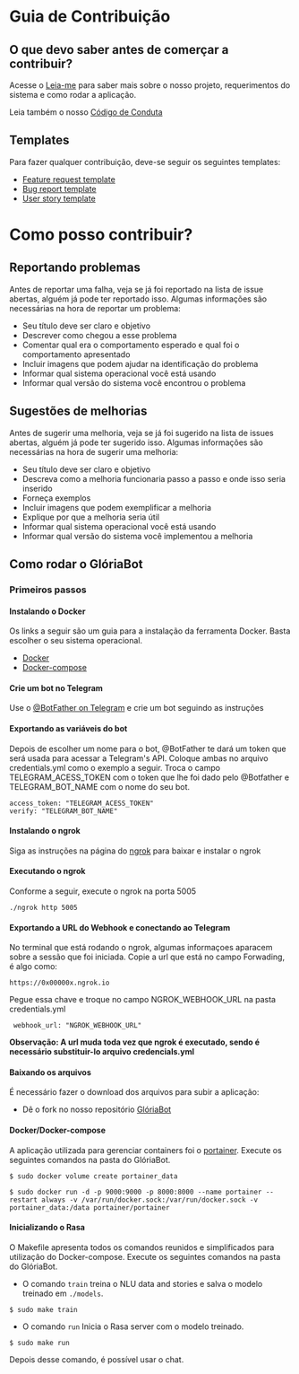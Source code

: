 # Guia de Contribuição

## O que devo saber antes de comerçar a contribuir?

Acesse o [Leia-me](https://github.com/fga-eps-mds/2019.2-GloriaBot/blob/master/README.md "README") para saber mais sobre o nosso projeto, requerimentos do sistema e como rodar a aplicação.

Leia também o nosso [Código de Conduta](https://github.com/fga-eps-mds/2019.2-GloriaBot/blob/master/CODE_OF_CONDUCT.md "Code of Conduct")

## Templates

Para fazer qualquer contribuição, deve-se seguir os seguintes templates: 

* [Feature request template](https://github.com/fga-eps-mds/2019.2-GloriaBot/blob/developer/.github/ISSUE_TEMPLATE/feature_request.md "Feature request")
* [Bug report template](https://github.com/fga-eps-mds/2019.2-GloriaBot/blob/developer/.github/ISSUE_TEMPLATE/bug_report.md "Bug report")
* [User story template](https://github.com/fga-eps-mds/2019.2-GloriaBot/blob/developer/.github/ISSUE_TEMPLATE/user-story-template.md "US")

# Como posso contribuir?

## Reportando problemas

Antes de reportar uma falha, veja se já foi reportado na lista de issue abertas, alguém já pode ter reportado isso. Algumas informações são necessárias na hora de reportar um problema:

* Seu título deve ser claro e objetivo
* Descrever como chegou a esse problema
* Comentar qual era o comportamento esperado e qual foi o comportamento apresentado
* Incluir imagens que podem ajudar na identificação do problema
* Informar qual sistema operacional você está usando
* Informar qual versão do sistema você encontrou o problema

## Sugestões de melhorias

Antes de sugerir uma melhoria, veja se já foi sugerido na lista de issues abertas, alguém já pode ter sugerido isso. Algumas informações são necessárias na hora de sugerir uma melhoria:

* Seu título deve ser claro e objetivo
* Descreva como a melhoria funcionaria passo a passo e onde isso seria inserido
* Forneça exemplos
* Incluir imagens que podem exemplificar a melhoria
* Explique por que a melhoria seria útil
* Informar qual sistema operacional você está usando
* Informar qual versão do sistema você implementou a melhoria

## Como rodar o GlóriaBot

### Primeiros passos

#### Instalando o Docker

Os links a seguir são um guia para a instalação da ferramenta Docker. Basta escolher o seu sistema operacional.

* [Docker](https://docs.docker.com/install/ "Docker")
* [Docker-compose](https://docs.docker.com/compose/install/#install-compose "Docker-compose")

#### Crie um bot no Telegram

Use o [@BotFather on Telegram](https://t.me/BotFather "BotFather") e crie um bot seguindo as instruções

#### Exportando as variáveis do bot

Depois de escolher um nome para o bot, @BotFather te dará um token que será usada para acessar a Telegram's API. Coloque ambas no arquivo credentials.yml como o exemplo a seguir. Troca o campo TELEGRAM_ACESS_TOKEN com o token que lhe foi dado pelo @Botfather e TELEGRAM_BOT_NAME com o nome do seu bot.

```
access_token: "TELEGRAM_ACESS_TOKEN"
verify: "TELEGRAM_BOT_NAME"
```

#### Instalando o ngrok

Siga as instruções na página do [ngrok](https://ngrok.com/download "Ngrok") para baixar e instalar o ngrok

#### Executando o ngrok

Conforme a seguir, execute o ngrok na porta 5005

```./ngrok http 5005```

#### Exportando a URL do Webhook e conectando ao Telegram

No terminal que está rodando o ngrok, algumas informaçoes aparacem sobre a sessão que foi iniciada. Copie a url que está no campo Forwading, é algo como:

```https://0x00000x.ngrok.io```

Pegue essa chave e troque no campo NGROK_WEBHOOK_URL na pasta credentials.yml

``` webhook_url: "NGROK_WEBHOOK_URL"```

**Observação: A url muda toda vez que ngrok é executado, sendo é necessário substituir-lo arquivo credencials.yml**

#### Baixando os arquivos

É necessário fazer o download dos arquivos para subir a aplicação:

* Dê o fork no nosso repositório [GlóriaBot](https://github.com/fga-eps-mds/2019.2-GloriaBot "GlóriaBot")

#### Docker/Docker-compose

A aplicação utilizada para gerenciar containers foi o [portainer](https://github.com/portainer/portainer "portainer"). Execute os seguintes comandos na pasta do GlóriaBot.

```$ sudo docker volume create portainer_data```

```$ sudo docker run -d -p 9000:9000 -p 8000:8000 --name portainer --restart always -v /var/run/docker.sock:/var/run/docker.sock -v portainer_data:/data portainer/portainer```

#### Inicializando o Rasa

O Makefile apresenta todos os comandos reunidos e simplificados para utilização do Docker-compose. Execute os seguintes comandos na pasta do GlóriaBot.

* O comando ```train``` treina o NLU data and stories e salva o modelo treinado em ```./models```.

```$ sudo make train```

* O comando ```run``` Inicia o Rasa server com o modelo treinado.

```$ sudo make run```

Depois desse comando, é possível usar o chat.